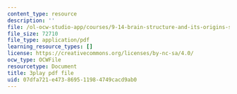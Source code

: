 ```yaml
---
content_type: resource
description: ''
file: /ol-ocw-studio-app/courses/9-14-brain-structure-and-its-origins-spring-2014/07dfa721e473869511984749cacd9ab0_555128.pdf
file_size: 72710
file_type: application/pdf
learning_resource_types: []
license: https://creativecommons.org/licenses/by-nc-sa/4.0/
ocw_type: OCWFile
resourcetype: Document
title: 3play pdf file
uid: 07dfa721-e473-8695-1198-4749cacd9ab0
---
```

